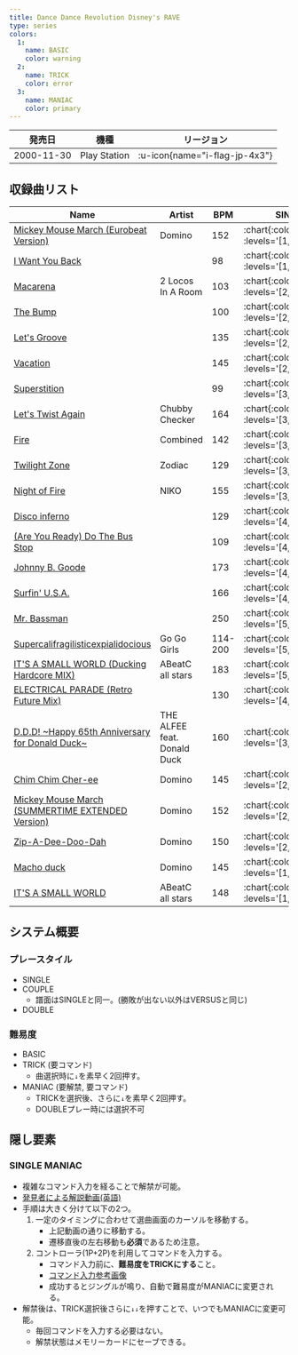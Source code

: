 ```yaml
---
title: Dance Dance Revolution Disney's RAVE
type: series
colors:
  1:
    name: BASIC
    color: warning
  2:
    name: TRICK
    color: error
  3:
    name: MANIAC
    color: primary
---
```


|発売日|機種|リージョン|
|------|----|---------|
|2000-11-30|Play Station| :u-icon{name="i-flag-jp-4x3"} |

## 収録曲リスト

|Name|Artist|BPM|SINGLE|DOUBLE|
|----|------|---|------|------|
|[Mickey Mouse March (Eurobeat Version)](/playstation-jp/disney/mickey-mouse-march)|Domino|152| :chart{:colors="colors" :levels='[1,3,8]'} | :chart{:colors="colors" :levels='[4,8]'} |
|[I Want You Back](/playstation-jp/disney/i-want-you-back)||98| :chart{:colors="colors" :levels='[1,3,5]'} | :chart{:colors="colors" :levels='[3,6]'} |
|[Macarena](/playstation-jp/disney/macarena)|2 Locos In A Room|103| :chart{:colors="colors" :levels='[2,3,6]'} | :chart{:colors="colors" :levels='[2,4]'} |
|[The Bump](/playstation-jp/disney/the-bump)||100| :chart{:colors="colors" :levels='[2,3,6]'} | :chart{:colors="colors" :levels='[3,6]'} |
|[Let's Groove](/playstation-jp/disney/lets-groove)||135| :chart{:colors="colors" :levels='[2,3,7]'} | :chart{:colors="colors" :levels='[3,6]'} |
|[Vacation](/playstation-jp/disney/vacation)||145| :chart{:colors="colors" :levels='[2,4,8]'} | :chart{:colors="colors" :levels='[4,6]'} |
|[Superstition](/playstation-jp/disney/superstition)||99| :chart{:colors="colors" :levels='[3,4,6]'} | :chart{:colors="colors" :levels='[4,6]'} |
|[Let's Twist Again](/playstation-jp/disney/lets-twist-again)|Chubby Checker|164| :chart{:colors="colors" :levels='[3,5,7]'} | :chart{:colors="colors" :levels='[5,6]'} |
|[Fire](/playstation-jp/disney/fire)|Combined|142| :chart{:colors="colors" :levels='[3,5,7]'} | :chart{:colors="colors" :levels='[5,8]'} |
|[Twilight Zone](/playstation-jp/disney/twilight-zone)|Zodiac|129| :chart{:colors="colors" :levels='[3,5,9]'} | :chart{:colors="colors" :levels='[3,10]'} |
|[Night of Fire](/playstation-jp/disney/night-of-fire)|NIKO|155| :chart{:colors="colors" :levels='[3,5,9]'} | :chart{:colors="colors" :levels='[5,9]'} |
|[Disco inferno](/playstation-jp/disney/disco-inferno)||129| :chart{:colors="colors" :levels='[4,5,7]'} | :chart{:colors="colors" :levels='[3,5]'} |
|[(Are You Ready) Do The Bus Stop](/playstation-jp/disney/do-the-bus-stop)||109| :chart{:colors="colors" :levels='[4,5,6]'} | :chart{:colors="colors" :levels='[4,6]'} |
|[Johnny B. Goode](/playstation-jp/disney/johnny-b-goode)||173| :chart{:colors="colors" :levels='[4,5,7]'} | :chart{:colors="colors" :levels='[6,8]'} |
|[Surfin' U.S.A.](/playstation-jp/disney/surfin-usa)||166| :chart{:colors="colors" :levels='[4,6,8]'} | :chart{:colors="colors" :levels='[4,7]'} |
|[Mr. Bassman](/playstation-jp/disney/mr-bassman)||250| :chart{:colors="colors" :levels='[5,7,9]'} | :chart{:colors="colors" :levels='[6,9]'} |
|[Supercalifragilisticexpialidocious](/playstation-jp/disney/supercalifragilisticexpialidocious)|Go Go Girls|114-200| :chart{:colors="colors" :levels='[5,8,10]'} | :chart{:colors="colors" :levels='[6,10]'} |
|[IT'S A SMALL WORLD (Ducking Hardcore MIX)](/playstation-jp/disney/its-a-small-world-ducking)|ABeatC all stars|183| :chart{:colors="colors" :levels='[5,8,10]'} | :chart{:colors="colors" :levels='[6,10]'} |
|[ELECTRICAL PARADE (Retro Future Mix)](/playstation-jp/disney/electrical-parade)||130| :chart{:colors="colors" :levels='[4,7,7]'} | :chart{:colors="colors" :levels='[6,8]'} |
|[D.D.D! \~Happy 65th Anniversary for Donald Duck\~](/playstation-jp/disney/ddd)|THE ALFEE feat. Donald Duck|160| :chart{:colors="colors" :levels='[3,6,9]'} | :chart{:colors="colors" :levels='[5,8]'} |
|[Chim Chim Cher-ee](/playstation-jp/disney/chim-chim-cher-ee)|Domino|145| :chart{:colors="colors" :levels='[2,6,9]'} | :chart{:colors="colors" :levels='[4,7]'} |
|[Mickey Mouse March (SUMMERTIME EXTENDED Version)](/playstation-jp/disney/mickey-mouse-march-summertime)|Domino|152| :chart{:colors="colors" :levels='[2,4,9]'} | :chart{:colors="colors" :levels='[4,9]'} |
|[Zip-A-Dee-Doo-Dah](/playstation-jp/disney/zip-a-dee-doo-dah)|Domino|150| :chart{:colors="colors" :levels='[2,4,8]'} | :chart{:colors="colors" :levels='[2,7]'} |
|[Macho duck](/playstation-jp/disney/macho-duck)|Domino|145| :chart{:colors="colors" :levels='[1,5,8]'} | :chart{:colors="colors" :levels='[5,7]'} |
|[IT'S A SMALL WORLD](/playstation-jp/disney/its-a-small-world)|ABeatC all stars|148| :chart{:colors="colors" :levels='[1,4,6]'} | :chart{:colors="colors" :levels='[2,7]'} |

## システム概要

### プレースタイル

- SINGLE
- COUPLE
  - 譜面はSINGLEと同一。(勝敗が出ない以外はVERSUSと同じ)
- DOUBLE

### 難易度

- BASIC
- TRICK (要コマンド)
  - 曲選択時に`↓`を素早く2回押す。
- MANIAC (要解禁, 要コマンド)
  - TRICKを選択後、さらに`↓`を素早く2回押す。
  - DOUBLEプレー時には選択不可

## 隠し要素

### SINGLE MANIAC

- 複雑なコマンド入力を経ることで解禁が可能。
- [発見者による解説動画(英語)](https://www.youtube.com/watch?v=HyBzG8PUOWM)
- 手順は大きく分けて以下の2つ。
  1. 一定のタイミングに合わせて選曲画面のカーソルを移動する。
      - 上記動画の通りに移動する。
      - 遷移直後の左右移動も**必須**であるため注意。
  1. コントローラ(1P+2P)を利用してコマンドを入力する。
      - コマンド入力前に、**難易度をTRICKにする**こと。
      - [コマンド入力参考画像](https://pbs.twimg.com/media/EyWh_GVUYAA9KDb?format=png&name=large)
      - 成功するとジングルが鳴り、自動で難易度がMANIACに変更される。
- 解禁後は、TRICK選択後さらに`↓↓`を押すことで、いつでもMANIACに変更可能。
  - 毎回コマンドを入力する必要はない。
  - 解禁状態はメモリーカードにセーブできる。
